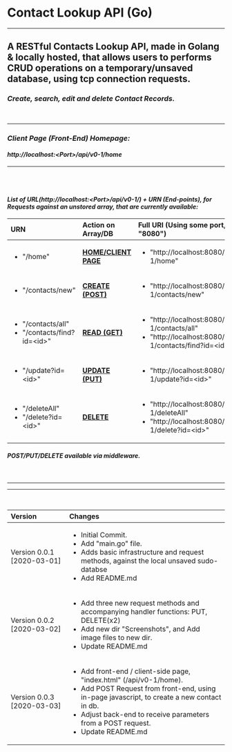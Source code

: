 # Contact Lookup API (Go)


***


## A RESTful Contacts Lookup API, made in Golang & locally hosted, that allows users to performs CRUD operations on a temporary/unsaved database, using tcp connection requests.

### <i> Create, search, edit and delete Contact Records.

<br>

***

### Client Page (Front-End) Homepage: <br>
#### <b>http://localhost:<Port\>/api/v0-1/home</b>

***

<br><br>

#### List of URL(http://localhost:<Port\>/api/v0-1/) + URN (End-points), for Requests against an unstored array, that are currently available:

| URN | Action on Array/DB | Full URI (Using some port, e.g. "8080") |
|:---|:---|:---|
| <ul><li>"/home"</li></ul> | <b><u>HOME/CLIENT PAGE</u></b> | <ul><li>"http://localhost:8080/api/v0-1/home"</li></ul> |
| <ul><li>"/contacts/new"</li></ul> | <b><u>CREATE (POST)</u></b> | <ul><li>"http://localhost:8080/api/v0-1/contacts/new"</li></ul> |
| <ul><li>"/contacts/all"</li><li>"/contacts/find?id=\<id\>"</li></ul> | <b><u>READ (GET)</u></b> | <ul><li>"http://localhost:8080/api/v0-1/contacts/all"</li><li>"http://localhost:8080/api/v0-1/contacts/find?id=<id\>"</li></ul> |
| <ul><li>"/update?id=\<id\>"</li></ul> | <b><u>UPDATE (PUT)</u></b> | <ul><li>"http://localhost:8080/api/v0-1/update?id=<id\>"</li></ul> |
| <ul><li>"/deleteAll"</li><li>"/delete?id=<id\>"</li></ul> | <b><u>DELETE</u></b> | <ul><li>"http://localhost:8080/api/v0-1/deleteAll"</li><li>"http://localhost:8080/api/v0-1/delete?id=<id\>"</li></ul> |


##### POST/PUT/DELETE available via middleware.

<br>

***
***

<br>

|Version| Changes|
|:---|:---|
|Version 0.0.1 [2020-03-01]|<ul><li>Initial Commit.</li><li>Add "main.go" file.</li><li>Adds basic infrastructure and request methods, against the local unsaved sudo-databse</li><li>Add README.md</li></ul>|
|Version 0.0.2 [2020-03-02]|<ul><li>Add three new request methods and accompanying handler functions: PUT, DELETE(x2)</li><li>Add new dir "Screenshots", and Add image files to new dir.</li><li>Update README.md</li></ul>|
|Version 0.0.3 [2020-03-03]|<ul><li>Add front-end / client-side page, "index.html" (/api/v0-1/home).</li><li>Add POST Request from front-end, using in-page javascript, to create a new contact in db.</li><li>Adjust back-end to receive parameters from a POST request.</li><li>Update README.md</li></ul>|
